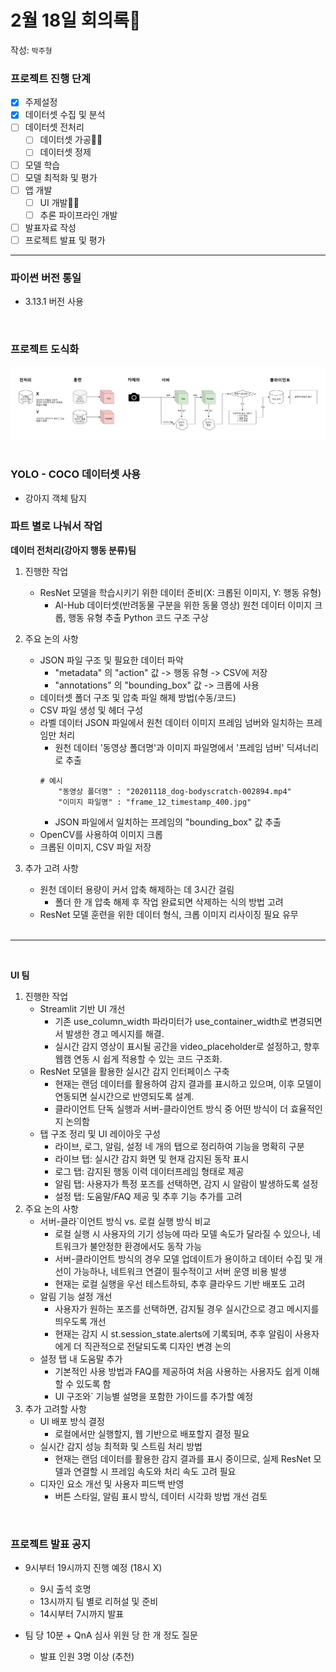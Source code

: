 # 2월 18일 회의록🐶
작성: `박주형`

### 프로젝트 진행 단계
- [x] 주제설정
- [x] 데이터셋 수집 및 분석
- [ ] 데이터셋 전처리
  - [ ] 데이터셋 가공🏃‍➡️
  - [ ] 데이터셋 정제
- [ ] 모델 학습
- [ ] 모델 최적화 및 평가
- [ ] 앱 개발
  - [ ] UI 개발🏃‍➡️
  - [ ] 추론 파이프라인 개발
- [ ] 발표자료 작성
- [ ] 프로젝트 발표 및 평가

---

### 파이썬 버전 통일
* 3.13.1 버전 사용<br>
<br>

### 프로젝트 도식화 
<img src="resources/rogun.jpg"></img><br>
<br>

### YOLO - COCO 데이터셋 사용
* 강아지 객체 탐지

### 파트 별로 나눠서 작업
**데이터 전처리(강아지 행동 분류)팀**
1. 진행한 작업
    * ResNet 모델을 학습시키기 위한 데이터 준비(X: 크롭된 이미지, Y: 행동 유형)
        + AI-Hub 데이터셋(반려동물 구분을 위한 동물 영상) 원천 데이터 이미지 크롭, 행동 유형 추출 Python 코드 구조 구상
2. 주요 논의 사항
    * JSON 파일 구조 및 필요한 데이터 파악
        + "metadata" 의 "action" 값 -> 행동 유형 -> CSV에 저장
        + "annotations" 의 "bounding_box" 값 -> 크롭에 사용
    * 데이터셋 폴더 구조 및 압축 파일 해제 방법(수동/코드)
    * CSV 파일 생성 및 헤더 구성
    * 라벨 데이터 JSON 파일에서 원천 데이터 이미지 프레임 넘버와 일치하는 프레임만 처리
        + 원천 데이터 '동영상 폴더명'과 이미지 파일명에서 '프레임 넘버' 딕셔너리로 추출
        ```
        # 예시
            "동영상 폴더명" : "20201118_dog-bodyscratch-002894.mp4"
	        "이미지 파일명" : "frame_12_timestamp_400.jpg"
        ```
        + JSON 파일에서 일치하는 프레임의 "bounding_box" 값 추출
    * OpenCV를 사용하여 이미지 크롭
    * 크롭된 이미지, CSV 파일 저장
    
3. 추가 고려 사항
    * 원천 데이터 용량이 커서 압축 해제하는 데 3시간 걸림
        + 폴더 한 개 압축 해제 후 작업 완료되면 삭제하는 식의 방법 고려
    * ResNet 모델 훈련을 위한 데이터 형식, 크롭 이미지 리사이징 필요 유무<br>
    <br>
---
<br>

**UI 팀**
1. 진행한 작업
    * Streamlit 기반 UI 개선
        * 기존 use_column_width 파라미터가 use_container_width로 변경되면서 발생한 경고 메시지를 해결.
        * 실시간 감지 영상이 표시될 공간을 video_placeholder로 설정하고, 향후 웹캠 연동 시 쉽게 적용할 수 있는 코드 구조화.
    * ResNet 모델을 활용한 실시간 감지 인터페이스 구축
        * 현재는 랜덤 데이터를 활용하여 감지 결과를 표시하고 있으며, 이후 모델이 연동되면 실시간으로 반영되도록 설계.
        * 클라이언트 단독 실행과 서버-클라이언트 방식 중 어떤 방식이 더 효율적인지 논의함
    * 탭 구조 정리 및 UI 레이아웃 구성
        * 라이브, 로그, 알림, 설정 네 개의 탭으로 정리하여 기능을 명확히 구분
        * 라이브 탭: 실시간 감지 화면 및 현재 감지된 동작 표시
        * 로그 탭: 감지된 행동 이력 데이터프레임 형태로 제공
        * 알림 탭: 사용자가 특정 포즈를 선택하면, 감지 시 알람이 발생하도록 설정
        * 설정 탭: 도움말/FAQ 제공 및 추후 기능 추가를 고려
2. 주요 논의 사항
    * 서버-클라`이언트 방식 vs. 로컬 실행 방식 비교
        * 로컬 실행 시 사용자의 기기 성능에 따라 모델 속도가 달라질 수 있으나, 네트워크가 불안정한 환경에서도 동작 가능
        * 서버-클라이언트 방식의 경우 모델 업데이트가 용이하고 데이터 수집 및 개선이 가능하나, 네트워크 연결이 필수적이고 서버 운영 비용 발생
        * 현재는 로컬 실행을 우선 테스트하되, 추후 클라우드 기반 배포도 고려
    * 알림 기능 설정 개선
        * 사용자가 원하는 포즈를 선택하면, 감지될 경우 실시간으로 경고 메시지를 띄우도록 개선
        * 현재는 감지 시 st.session_state.alerts에 기록되며, 추후 알림이 사용자에게 더 직관적으로 전달되도록 디자인 변경 논의
    * 설정 탭 내 도움말 추가
        * 기본적인 사용 방법과 FAQ를 제공하여 처음 사용하는 사용자도 쉽게 이해할 수 있도록 함
        * UI 구조와` 기능별 설명을 포함한 가이드를 추가할 예정
3. 추가 고려할 사항
    * UI 배포 방식 결정
        * 로컬에서만 실행할지, 웹 기반으로 배포할지 결정 필요
    * 실시간 감지 성능 최적화 및 스트림 처리 방법
        * 현재는 랜덤 데이터를 활용한 감지 결과를 표시 중이므로, 실제 ResNet 모델과 연결할 시 프레임 속도와 처리 속도 고려 필요
    * 디자인 요소 개선 및 사용자 피드백 반영
        * 버튼 스타일, 알림 표시 방식, 데이터 시각화 방법 개선 검토<br>
<br>


### 프로젝트 발표 공지
- 9시부터 19시까지 진행 예정 (18시 X)
    * 9시 출석 호명
    * 13시까지 팀 별로 리허설 및 준비
    * 14시부터 7시까지 발표

- 팀 당 10분 + QnA 심사 위원 당 한 개 정도 질문
    - 발표 인원 3명 이상 (추천)
